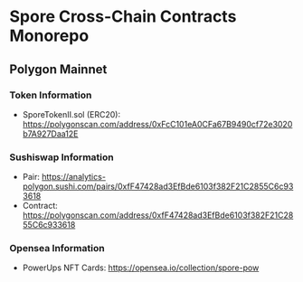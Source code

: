 # Spore Cross-Chain Contracts Monorepo

## Polygon Mainnet

### Token Information

- SporeTokenII.sol (ERC20): https://polygonscan.com/address/0xFcC101eA0CFa67B9490cf72e3020b7A927Daa12E

### Sushiswap Information

- Pair: https://analytics-polygon.sushi.com/pairs/0xfF47428ad3EfBde6103f382F21C2855C6c933618
- Contract: https://polygonscan.com/address/0xfF47428ad3EfBde6103f382F21C2855C6c933618

### Opensea Information

- PowerUps NFT Cards: https://opensea.io/collection/spore-pow
